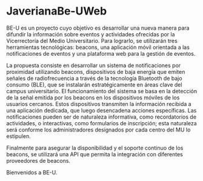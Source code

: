 # JaverianaBe-UWeb
BE-U es un proyecto cuyo objetivo es desarrollar una nueva manera para difundir la información sobre eventos y actividades ofrecidas por la Vicerrectoría del Medio Universitario. Para lograrlo, se utilizarán tres herramientas tecnológicas: beacons, una aplicación móvil orientada a las notificaciones de eventos y una plataforma web para la gestión de eventos.

La propuesta consiste en desarrollar un sistema de notificaciones por proximidad utilizando beacons, dispositivos de baja energía que emiten señales de radiofrecuencia a través de la tecnología Bluetooth de bajo consumo (BLE), que se instalarán estratégicamente en áreas clave del campus universitario. El funcionamiento del sistema se basa en la detección de la señal emitida por los beacons en los dispositivos móviles de los usuarios cercanos. Estos dispositivos transmiten la información recibida a una aplicación dedicada, que luego desencadena acciones específicas. Las notificaciones pueden ser de naturaleza informativa, como recordatorios de actividades, o interactivas, como formularios de inscripción; esta naturaleza será conforme los administradores designados por cada centro del MU lo estipulen.

Finalmente para asegurar la disponibilidad y el soporte continuo de los beacons, se utilizará una API que permita la integración con diferentes proveedores de beacons.

Bienvenidos a BE-U.
